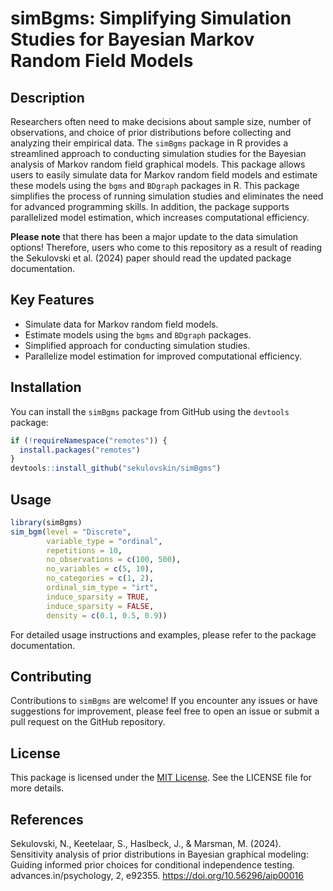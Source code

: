 # simBgms: Simplifying Simulation Studies for Bayesian Markov Random Field Models 

## Description

Researchers often need to make decisions about sample size, number of observations, and choice of prior distributions before collecting and analyzing their empirical data. The `simBgms` package in R provides a streamlined approach to conducting simulation studies for the Bayesian analysis of Markov random field graphical models. This package allows users to easily simulate data for Markov random field models and estimate these models using the `bgms` and `BDgraph` packages in R. This package simplifies the process of running simulation studies and eliminates the need for advanced programming skills. In addition, the package supports parallelized model estimation, which increases computational efficiency.

**Please note** that there has been a major update to the data simulation options! Therefore, users who come to this repository as a result of reading the Sekulovski et al. (2024) paper should read the updated package documentation.

## Key Features

- Simulate data for Markov random field models.
- Estimate models using the `bgms` and `BDgraph` packages.
- Simplified approach for conducting simulation studies.
- Parallelize model estimation for improved computational efficiency.

## Installation

You can install the `simBgms` package from GitHub using the `devtools` package:

```R
if (!requireNamespace("remotes")) { 
  install.packages("remotes")   
}   
devtools::install_github("sekulovskin/simBgms")
```

## Usage

```R
library(simBgms)
sim_bgm(level = "Discrete",
        variable_type = "ordinal",
        repetitions = 10, 
        no_observations = c(100, 500), 
        no_variables = c(5, 10),
        no_categories = c(1, 2), 
        ordinal_sim_type = "irt",
        induce_sparsity = TRUE,
        induce_sparsity = FALSE,
        density = c(0.1, 0.5, 0.9))
```

For detailed usage instructions and examples, please refer to the package documentation.

## Contributing

Contributions to `simBgms` are welcome! If you encounter any issues or have suggestions for improvement, please feel free to open an issue or submit a pull request on the GitHub repository.

## License

This package is licensed under the [MIT License](https://opensource.org/licenses/MIT). See the LICENSE file for more details.

## References

Sekulovski, N., Keetelaar, S., Haslbeck, J., & Marsman, M. (2024). Sensitivity analysis of prior distributions in Bayesian graphical modeling: Guiding informed prior choices for conditional independence testing. advances.in/psychology, 2, e92355. https://doi.org/10.56296/aip00016

